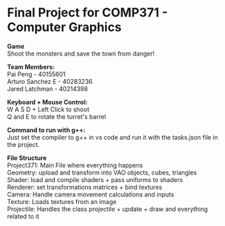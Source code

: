# Final Project for COMP371 - Computer Graphics

__**Game**__ <br>
Shoot the monsters and save the town from danger!

**Team Members:** <br>
Pai Peng - 40155601 <br>
Arturo Sanchez E - 40283236 <br>
Jared Latchman - 40214398 <br>

**Keyboard + Mouse Control:** <br>
W A S D + Left Click to shoot <br>
Q and E to rotate the turret's barrel

**Command to run with g++:** <br>
Just set the compiler to g++ in vs code and run it with the tasks.json file in the project.

**File Structure** <br>
Project371: Main File where everything happens <br>
Geometry: upload and transform into VAO objects, cubes, triangles <br>
Shader: load and compile shaders + pass uniforms to shaders <br>
Renderer: set transformations matrices + bind textures <br>
Camera: Handle camera movement calculations and inputs <br>
Texture: Loads textures from an image <br>
Projectile: Handles the class projectile + update + draw and everything related to it <br>
